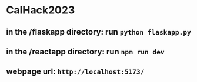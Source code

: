# CalHack2023

## in the /flaskapp directory: run `python flaskapp.py`
## in the /reactapp directory: run `npm run dev`

## webpage url: `http://localhost:5173/`